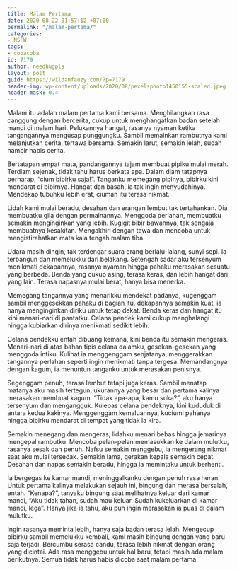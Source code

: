 ```yaml
---
title: Malam Pertama
date: 2020-08-22 01:57:12 +07:00
permalink: "/malam-pertama/"
categories:
- NSFW
tags:
- cobacoba
id: 7179
author: needhugpls
layout: post
guid: https://wildanfauzy.com/?p=7179
header-img: wp-content/uploads/2020/08/pexelsphoto1450155-scaled.jpeg
header-mask: 0.4
---
```


Malam itu adalah malam pertama kami bersama. Menghilangkan rasa canggung dengan bercerita, cukup untuk menghangatkan badan setelah mandi di malam hari. Pelukannya hangat, rasanya nyaman ketika tangangannya mengusap punggungku. Sambil memainkan rambutnya kami melanjutkan cerita, tertawa bersama. Semakin larut, semakin lelah, sudah hampir habis cerita.

Bertatapan empat mata, pandangannya tajam membuat pipiku mulai merah. Terdiam sejenak, tidak tahu harus berkata apa. Dalam diam tatapnya berharap, “cium bibirku saja!”. Tanganku memegang pipinya, bibirku kini mendarat di bibirnya. Hangat dan basah, ia tak ingin menyudahinya. Mendekap tubuhku lebih erat, ciuman itu terasa nikmat.

Lidah kami mulai beradu, desahan dan erangan lembut tak tertahankan. Dia membuatku gila dengan permainannya. Menggoda perlahan, membuatku semakin menginginkan yang lebih. Kugigit bibir bawahnya, tak sengaja membuatnya kesakitan. Mengakhiri dengan tawa dan mencoba untuk mengistirahatkan mata kala tengah malam tiba.

Udara masih dingin, tak terdengar suara orang berlalu-lalang, sunyi sepi. Ia terbangun dan memelukku dari belakang. Setengah sadar aku tersenyum menikmati dekapannya, rasanya nyaman hingga pahaku merasakan sesuatu yang berbeda. Benda yang cukup asing, terasa keras, dan lebih hangat dari yang lain. Terasa napasnya mulai berat, hanya bisa menerka.

Memegang tangannya yang menarikku mendekat padanya, kugenggam sambil menggesekkan pahaku di bagian itu. dekapannya semakin kuat, ia hanya menginginkan diriku untuk tetap dekat. Benda keras dan hangat itu kini menari-nari di pantatku. Celana pendek kami cukup menghalangi hingga kubiarkan dirinya menikmati sedikit lebih.

Celana pendekku entah dibuang kemana, kini benda itu semakin mengeras. Menari-nari di atas bahan tipis celana dalamku, gesekan-gesekan yang menggoda intiku. Kulihat ia menggenggam senjatanya, menggerakkan tangannya perlahan seperti ingin menikmati tanpa tergesa. Memandangnya dengan kagum, ia menuntun tanganku untuk merasakan penisnya.

Segenggam penuh, terasa lembut tetapi juga keras. Sambil menatap matanya aku masih tertegun, ukurannya yang besar dan pertama kalinya merasakan membuat kagum. “Tidak apa-apa, kamu suka?”, aku hanya tersenyum dan mengangguk. Kulepas celana pendeknya, kini kududuk di antara kedua kakinya. Menggenggam kemaluannya, kuciumi pahanya hingga bibirku mendarat di tempat yang tidak ia kira.

Semakin menegang dan mengeras, lidahku menari bebas hingga jemarinya mengepal rambutku. Mencoba pelan-pelan memasukkan ke dalam mulutku, rasanya sesak dan penuh. Nafsu semakin menggebu, ia mengerang nikmat saat aku mulai tersedak. Semakin lama, gerakan kepala semakin cepat. Desahan dan napas semakin beradu, hingga ia memintaku untuk berhenti.

Ia bergegas ke kamar mandi, meninggalkanku dengan penuh rasa heran. Untuk pertama kalinya melakukan sejauh ini, bingung dan merasa bersalah, entah. “Kenapa?”, tanyaku bingung saat melihatnya keluar dari kamar mandi, “Aku tidak tahan, sudah mau keluar. Sudah kukeluarkan di kamar mandi, lega”. Hanya jika ia tahu, aku pun ingin merasakan ia puas di dalam mulutku.

Ingin rasanya meminta lebih, hanya saja badan terasa lelah. Mengecup bibirku sambil memelukku kembali, kami masih bingung dengan yang baru saja terjadi. Bercumbu serasa candu, terasa lebih nikmat dengan orang yang dicintai. Ada rasa menggebu untuk hal baru, tetapi masih ada malam berikutnya. Semua tidak harus habis dicoba saat malam pertama.